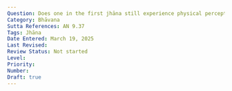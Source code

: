```yaml
---
Question: Does one in the first jhāna still experience physical perceptions?
Category: Bhāvana
Sutta References: AN 9.37
Tags: Jhāna
Date Entered: March 19, 2025
Last Revised:
Review Status: Not started
Level: 
Priority: 
Number: 
Draft: true
---
```

